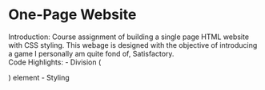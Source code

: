 # One-Page Website
Introduction: 
	Course assignment of building a single page HTML website with CSS styling.  This webage is designed with the objective of introducing a game I personally am quite fond of, Satisfactory.  
Code Highlights:
	- Division (<div>) element
	- Styling <style> element
	- External CSS File reference
	- HTML table attribute usage
	- ID attribute usage
	- Commenting in HTML
	- Image attribute and external relative reference
	- HTML entity demonstration using a name and number
	- HTML button integration
	- Iframe video embedment
	
Tech:
	- Languages used: HTML5
	- IDE: Visual Studio Code
	- CSS(CSS3)
	- Chrome Web Browser
Author:
	-Dan Seymour